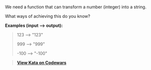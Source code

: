 We need a function that can transform a number (integer) into a string.

What ways of achieving this do you know?

**Examples (input --> output):**
> 123  --> "123"
> 
> 999  --> "999"
> 
> -100 --> "-100"

> **[View Kata on Codewars](https://www.codewars.com/kata/5265326f5fda8eb1160004c8/train/java)**
